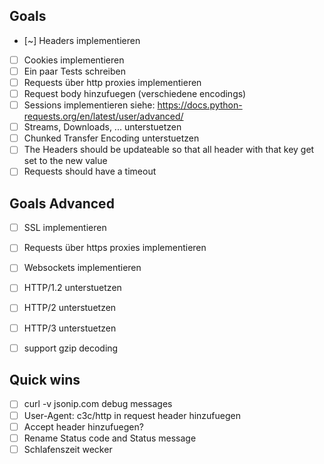 ## Goals
- [~] Headers implementieren
- [ ] Cookies implementieren
- [ ] Ein paar Tests schreiben
- [ ] Requests über http proxies implementieren
- [ ] Request body hinzufuegen (verschiedene encodings)
- [ ] Sessions implementieren siehe: https://docs.python-requests.org/en/latest/user/advanced/
- [ ] Streams, Downloads, ... unterstuetzen
- [ ] Chunked Transfer Encoding unterstuetzen
- [ ] The Headers should be updateable so that all header with that key get set to the new value 
- [ ] Requests should have a timeout
 
## Goals Advanced
- [ ] SSL implementieren
- [ ] Requests über https proxies implementieren
- [ ] Websockets implementieren
- [ ] HTTP/1.2 unterstuetzen
- [ ] HTTP/2 unterstuetzen
- [ ] HTTP/3 unterstuetzen
- [ ] support gzip decoding


## Quick wins
- [ ] curl -v jsonip.com debug messages
- [ ] User-Agent: c3c/http in request header hinzufuegen
- [ ] Accept header hinzufuegen?
- [ ] Rename Status code and Status message 
- [ ] Schlafenszeit wecker